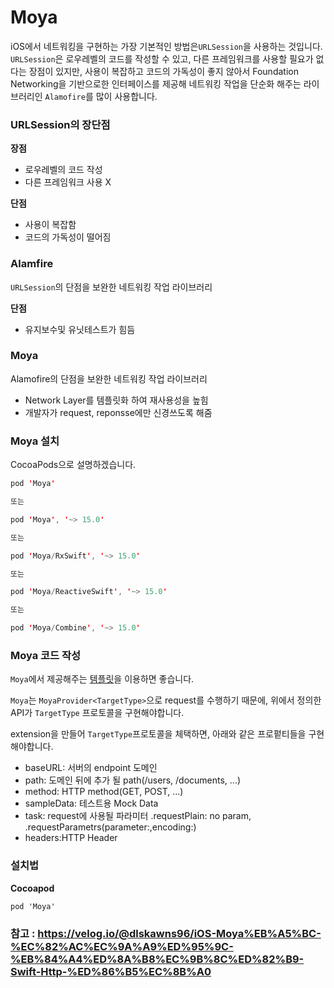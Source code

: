 # Moya

iOS에서 네트워킹을 구현하는 가장 기본적인 방법은`URLSession`을 사용하는 것입니다.
`URLSession`은 로우레벨의 코드를 작성할 수 있고, 다른 프레임워크를 사용할 필요가 없다는 장점이 있지만, 사용이 복잡하고 코드의 가독성이 좋지 않아서 Foundation Networking을 기반으로한 인터페이스를 제공해 네트워킹 작업을 단순화 해주는 라이브러리인 `Alamofire`를 많이 사용합니다.

### URLSession의 장단점
**장점**
* 로우레벨의 코드 작성
* 다른 프레임워크 사용 X

**단점**
* 사용이 복잡함
* 코드의 가독성이 떨어짐

### Alamfire
`URLSession`의 단점을 보완한 네트워킹 작업 라이브러리

**단점**
* 유지보수및 유닛테스트가 힘듬

### Moya
Alamofire의 단점을 보완한 네트워킹 작업 라이브러리
* Network Layer를 템플릿화 하여 재사용성을 높힘
* 개발자가 request, reponsse에만 신경쓰도록 해줌

### Moya 설치
CocoaPods으로 설명하겠습니다.
```swift
pod 'Moya'

또는

pod 'Moya', '~> 15.0'

또는

pod 'Moya/RxSwift', '~> 15.0'

또는

pod 'Moya/ReactiveSwift', '~> 15.0'

또는

pod 'Moya/Combine', '~> 15.0'
```

### Moya 코드 작성

`Moya`에서 제공해주는 <a href="https://github.com/Moya/Moya/blob/master/docs/Examples/Basic.md">템플릿</a>을 이용하면 좋습니다.

`Moya`는 `MoyaProvider<TargetType>`으로 request를 수행하기 때문에, 위에서 정의한 API가 `TargetType` 프로토콜을 구현해야합니다.

extension을 만들어 `TargetType`프로토콜을 체택하면, 아래와 같은 프로펕티들을 구현 해야합니다.

* baseURL: 서버의 endpoint 도메인
* path: 도메인 뒤에 추가 될 path(/users, /documents, ...)
* method: HTTP method(GET, POST, ...)
* sampleData: 테스트용 Mock Data
* task: request에 사용될 파라미터 .requestPlain: no param, .requestParametrs(parameter:,encoding:)
* headers:HTTP Header

### 설치법

**Cocoapod**

```
pod 'Moya'
```

### 참고 : https://velog.io/@dlskawns96/iOS-Moya%EB%A5%BC-%EC%82%AC%EC%9A%A9%ED%95%9C-%EB%84%A4%ED%8A%B8%EC%9B%8C%ED%82%B9-Swift-Http-%ED%86%B5%EC%8B%A0
